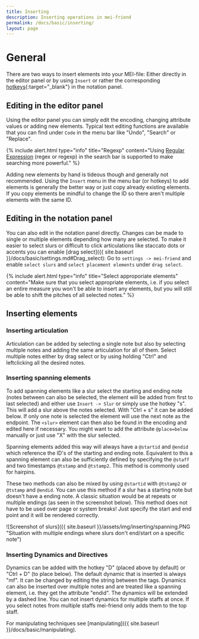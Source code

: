 ```yaml
---
title: Inserting
description: Inserting operations in mei-friend
permalink: /docs/basic/inserting/
layout: page
---
```

# General

There are two ways to insert elements into your MEI-file: Either directly in the editor panel or by using `Insert` or rather the corresponding [hotkeys](https://repo.mdw.ac.at/mei-friend/help){:target="_blank"} in the notation panel.

## Editing in the editor panel

Using the editor panel you can simply edit the encoding, changing attribute values or adding new elements. Typical text editing functions are available that you can find under `Code` in the menu bar like "Undo", "Search" or "Replace".

{% include alert.html type="info" title="Regexp" content="Using <a href='https://en.wikipedia.org/wiki/Regular_expression'>Regular Expression</a> (regex or regexp) in the search bar is supported  to make searching more powerful." %}

Adding new elements by hand is tideous though and generally not recommended. Using the `Insert` menu in the menu bar (or hotkeys) to add elements is generally the better way or just copy already existing elements. If you copy elements be mindful to change the ID so there aren't multiple elements with the same ID.

## Editing in the notation panel

You can also edit in the notation panel directly. Changes can be made to single or multiple elements depending how many are selected. To make it easier to select slurs or difficult to click articulations like staccato dots or accents you can enable [drag select]({{ site.baseurl }}/docs/basic/settings.md#Drag_select): Go to `settings -> mei-friend` and enable `select slurs` and `select placement elements` under `drag select`.

{% include alert.html type="info" title="Select approporiate elements" content="Make sure that you select appropriate elements, i.e. if you select an entire measure you won't be able to insert any elements, but you will still be able to shift the pitches of all selected notes." %}

## Inserting elements

### Inserting articulation

Articulation can be added by selecting a single note but also by selecting multiple notes and adding the same articulation for all of them. Select multiple notes either by drag select or by using holding "Ctrl" and leftclicking all the desired notes.

### Inserting spanning elements

To add spanning elements like a slur select the starting and ending note (notes between can also be selected, the element will be added from first to last selected) and either use `Insert -> Slur` or simply use the hotkey "s". This will add a slur above the notes selected. With "Ctrl + s" it can be added below. If only one note is selected the element will use the next note as the endpoint. The `<slur>` element can then also be found in the encoding and edited here if necessary. You might want to add the attribute `@place=below` manually or just use "X" with the slur selected.

Spanning elements added this way will always have a `@startid` and `@endid` which reference the ID's of the starting and ending note. Equivalent to this a spanning element can also be sufficiently defined by specifying the `@staff` and two timestamps `@tstamp` and `@tstamp2`. This method is commonly used for hairpins.

These two methods can also be mixed by using `@startid` with `@tstamp2` or `@tstamp` and `@endid`. You can use this method if a slur has a starting note but doesn't have a ending note. A classic situation would be at repeats or multiple endings (as seen in the screenshot below). This method does not have to be used over page or system breaks! Just specify the start and end point and it will be rendered correctly.

![Screenshot of slurs]({{ site.baseurl }}/assets/img/inserting/spanning.PNG "Situation with multiple endings where slurs don't end/start on a specific note")

### Inserting Dynamics and Directives

Dynamics can be added with the hotkey "D" (placed above by default) or "Ctrl + D" (to place below). The default dynamic that is inserted is always "mf". It can be changed by editing the string between the tags. Dynamics can also be inserted over multiple notes and are treated like a spanning element, i.e. they get the attribute "endid". The dynamics will be extended by a dashed line.
You can not insert dynamics for multiple staffs at once. If you select notes from multiple staffs mei-friend only adds them to the top staff.

For manipulating techniques see [manipulating]({{ site.baseurl }}/docs/basic/manipulating).
